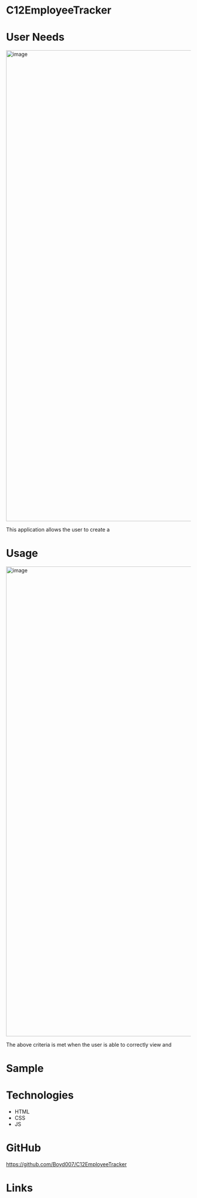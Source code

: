 # C12EmployeeTracker


# User Needs

<img width="1280" alt="image" src="https://user-images.githubusercontent.com/105176171/180005946-e18fbcc2-e9a1-4a79-b7b1-e386f3222048.png">

This application allows the user to create a 


# Usage

<img width="1277" alt="image" src="https://user-images.githubusercontent.com/105176171/180006097-60a611b1-9ad8-4192-af32-1f2b188b0109.png">

The above criteria is met when the user is able to correctly view and 

# Sample 


# Technologies

* HTML
* CSS
* JS

# GitHub

https://github.com/Boyd007/C12EmployeeTracker

# Links
